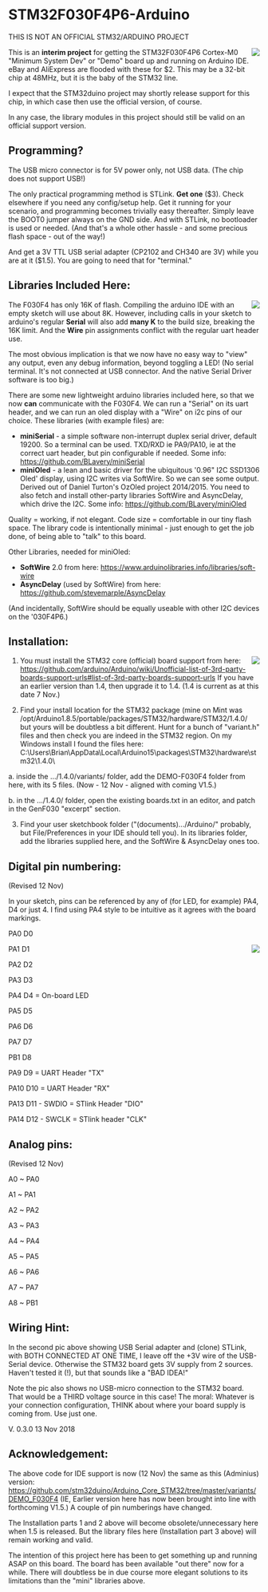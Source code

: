 # STM32F030F4P6-Arduino

THIS IS NOT AN OFFICIAL STM32/ARDUINO PROJECT

<img align="right" src="STM32F030-Dev-Brd.jpg">This is an __interim project__ 
for getting the STM32F030F4P6 Cortex-M0 "Minimum System Dev" or "Demo" board 
up and running on Arduino IDE.  eBay and AliExpress are flooded with these for $2.  This may be a 32-bit chip at 48MHz, but it is the baby of the STM32 line.

I expect that the STM32duino project may shortly release 
support for this chip, in which case then use the official version, of course.  

In any case, the library modules in this project should still be valid on an official support version.

## Programming?

The USB micro connector is for 5V power only, not USB data. (The chip does not support USB!)

The only practical programming method is STLink.
**Get one** ($3). Check elsewhere if you need any config/setup help. 
Get it running for your scenario, and programming becomes trivially easy thereafter. Simply leave the BOOT0 jumper always on the GND side.
And with STLink, no bootloader is used or needed. (And that's a whole other hassle - and some precious flash space - out of the way!)

And get a 3V TTL USB serial adapter (CP2102 and CH340 are 3V) while you are at it ($1.5). You are going to need that for "terminal."

## Libraries Included Here:

<img align="right" src="P1070122.JPG">The F030F4 has only 16K of flash. Compiling the arduino IDE with an empty sketch will use about 8K. 
However, including calls in your sketch to arduino's regular __Serial__ will also add __many K__ to the build size, breaking the 16K limit. And the __Wire__ pin assignments conflict with the regular uart header use.

The most obvious implication is that we now have no easy way to "view" any output, even any debug information,
beyond toggling a LED!  (No serial terminal. It's not connected at USB connector. 
And the native Serial Driver software is too big.)

There are some new lightweight arduino libraries included here, so that we now **can** communicate 
with the F030F4. We can run a "Serial" on its uart header, and we can run an oled display with a "Wire" on i2c pins of our choice. These libraries (with example files) are:

 - __miniSerial__ - a simple software non-interrupt duplex serial driver, default 19200. 
      So a terminal can be used. TXD/RXD ie PA9/PA10, ie at the correct uart header, but pin configurable if needed.
      Some info:  https://github.com/BLavery/miniSerial
 - __miniOled__ - a lean and basic driver for the ubiquitous '0.96" I2C SSD1306 Oled' display, using I2C writes via SoftWire.
      So we can see some output. Derived out of Daniel Turton's OzOled project 2014/2015. You need to also fetch and 
      install other-party libraries SoftWire and AsyncDelay, which drive the I2C. Some info: https://github.com/BLavery/miniOled

Quality = working, if not elegant. 
Code size = comfortable in our tiny flash space.
The library code is intentionally minimal - just enough to get the job done, of being able to "talk"
to this board. 

Other Libraries, needed for miniOled:
 - __SoftWire__ 2.0 from here: https://www.arduinolibraries.info/libraries/soft-wire
 - __AsyncDelay__ (used by SoftWire) from here: https://github.com/stevemarple/AsyncDelay

(And incidentally, SoftWire should be equally useable with other I2C devices on the '030F4P6.)

## Installation:
<img align="right" src="P1070121.JPG">

1. You must install the STM32 core (official) board support from here:
   https://github.com/arduino/Arduino/wiki/Unofficial-list-of-3rd-party-boards-support-urls#list-of-3rd-party-boards-support-urls
   If you have an earlier version than 1.4, then upgrade it to 1.4.  (1.4 is current as at this date 7 Nov.)

2. Find your install location for the STM32 package (mine on Mint was /opt/Arduino1.8.5/portable/packages/STM32/hardware/STM32/1.4.0/
but yours will be doubtless a bit different. Hunt for a bunch of "variant.h" files and then check
you are indeed in the STM32 region. On my Windows install I found the files here:  C:\Users\Brian\AppData\Local\Arduino15\packages\STM32\hardware\stm32\1.4.0\

a. inside the .../1.4.0/variants/ folder, add the DEMO-F030F4 folder from here, with its 5 files. (Now - 12 Nov - aligned with coming V1.5.)

b. in the .../1.4.0/ folder, open the existing boards.txt in an editor, and patch in the GenF030 "excerpt" section.

3. Find your user sketchbook folder ("(documents).../Arduino/" probably, but File/Preferences in your IDE should tell you).
In its libraries folder, add the libraries supplied here, and the SoftWire & AsyncDelay ones too.


## Digital pin numbering: 

(Revised 12 Nov)

In your sketch, pins can be referenced by any of (for LED, for example) PA4,  D4  or just 4. I find using PA4 style to be intuitive as it agrees with the board markings.

  PA0  D0 
  
  PA1  D1 <img align="right" src="ss66.jpg">
  
  PA2  D2  
  
  PA3  D3  
  
  PA4  D4  = On-board LED
  
  PA5  D5  
  
  PA6  D6  
  
  PA7  D7  
  
  PB1  D8  
  
  PA9  D9  = UART Header "TX" 
  
  PA10 D10 = UART Header "RX" 
  
  PA13 D11 - SWDIO  = STlink Header "DIO"
  
  PA14 D12 - SWCLK  = STlink header "CLK"
  

## Analog pins: 

(Revised 12 Nov)

A0	~ PA0

A1	~ PA1

A2	~ PA2

A3	~ PA3

A4	~ PA4

A5	~ PA5

A6	~ PA6

A7	~ PA7

A8	~ PB1

	
## Wiring Hint:

In the second pic above showing USB Serial adapter and (clone) STLink, with BOTH CONNECTED AT ONE TIME, I leave off the +3V wire of the USB-Serial device. Otherwise the STM32 board gets 3V supply from 2 sources. Haven't tested it (!), but that sounds like a "BAD IDEA!"

Note the pic also shows no USB-micro connection to the STM32 board. That would be a THIRD voltage source in this case!   The moral: Whatever is your connection configuration, THINK about where your board supply is coming from. Use just one.

V. 0.3.0 13 Nov 2018

## Acknowledgement:

The above code for IDE support is now (12 Nov) the same as this (Adminius) version: 
    https://github.com/stm32duino/Arduino_Core_STM32/tree/master/variants/DEMO_F030F4 
(IE, Earlier version here has now been brought into line with forthcoming V1.5.) A couple of pin numberings have changed. 
    
The Installation parts 1 and 2 above will become obsolete/unnecessary here when 1.5 is released.
But the library files here (Installation part 3 above) will remain working and valid. 

The intention of this project here has been to get something up and running ASAP on this board. The board has been available "out there" now for a while. There will doubtless be in due course more elegant solutions to its limitations than the "mini" libraries above.  


